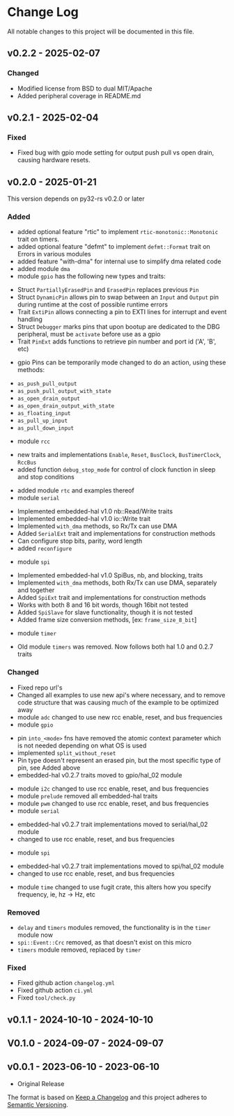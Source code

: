 # Change Log

All notable changes to this project will be documented in this file.

## v0.2.2 - 2025-02-07

### Changed

- Modified license from BSD to dual MIT/Apache
- Added peripheral coverage in README.md

## v0.2.1 - 2025-02-04

### Fixed

- Fixed bug with gpio mode setting for output push pull vs open drain, causing hardware resets.

## v0.2.0 - 2025-01-21

This version depends on py32-rs v0.2.0 or later

### Added

- added optional feature "rtic" to implement `rtic-monotonic::Monotonic` trait on timers.
- added optional feature "defmt" to implement `defmt::Format` trait on Errors in various modules
- added feature "with-dma" for internal use to simplify dma related code
- added module `dma`
- module `gpio` has the following new types and traits:
 * Struct `PartiallyErasedPin` and `ErasedPin` replaces previous `Pin`
 * Struct `DynamicPin` allows pin to swap between an `Input` and `Output` pin during runtime at the cost of possible runtime errors
 * Trait `ExtiPin` allows connecting a pin to EXTI lines for interrupt and event handling
 * Struct `Debugger` marks pins that upon bootup are dedicated to the DBG peripheral, must be `activate` before use as a gpio
 * Trait `PinExt` adds functions to retrieve pin number and port id ('A', 'B', etc)
- gpio Pins can be temporarily mode changed to do an action, using these methods:
 * `as_push_pull_output`
 * `as_push_pull_output_with_state`
 * `as_open_drain_output`
 * `as_open_drain_output_with_state`
 * `as_floating_input`
 * `as_pull_up_input`
 * `as_pull_down_input`
- module `rcc`
 * new traits and implementations `Enable`, `Reset`, `BusClock`, `BusTimerClock`, `RccBus`
 * added function `debug_stop_mode` for control of clock function in sleep and stop conditions
- added module `rtc` and examples thereof
- module `serial`
 * Implemented embedded-hal v1.0 nb::Read/Write traits
 * Implemented embedded-hal v1.0 io::Write trait
 * Implemented `with_dma` methods, so Rx/Tx can use DMA
 * Added `SerialExt` trait and implementations for construction methods
 * Can configure stop bits, parity, word length
 * added `reconfigure`
- module `spi`
 * Implemented embedded-hal v1.0 SpiBus, nb, and blocking, traits
 * Implemented `with_dma` methods, both Rx/Tx can use DMA, separately and together
 * Added `SpiExt` trait and implementations for construction methods
 * Works with both 8 and 16 bit words, though 16bit not tested
 * Added `SpiSlave` for slave functionality, though it is not tested
 * Added frame size conversion methods, [ex: `frame_size_8_bit`]
- module `timer`
 * Old module `timers` was removed. Now follows both hal 1.0 and 0.2.7 traits

### Changed

- Fixed repo url's
- Changed all examples to use new api's where necessary, and to remove code structure that was causing much of the example to be optimized away
- module `adc` changed to use new rcc enable, reset, and bus frequencies
- module `gpio`
 * pin `into_<mode>` fns have removed the atomic context parameter which is not needed depending on what OS is used
 * implemented `split_without_reset`
 * Pin type doesn't represent an erased pin, but the most specific type of pin, see Added above
 * embedded-hal v0.2.7 traits moved to gpio/hal_02 module
- module `i2c` changed to use rcc enable, reset, and bus frequencies
- module `prelude` removed all embedded-hal traits
- module `pwm` changed to use rcc enable, reset, and bus frequencies
- module `serial`
 * embedded-hal v0.2.7 trait implementations moved to serial/hal_02 module
 * changed to use rcc enable, reset, and bus frequencies
- module `spi`
 * embedded-hal v0.2.7 trait implementations moved to spi/hal_02 module
 * changed to use rcc enable, reset, and bus frequencies
- module `time` changed to use fugit crate, this alters how you specify frequency, ie, hz -> Hz, etc

### Removed

- `delay` and `timers` modules removed, the functionality is in the `timer` module now
- `spi::Event::Crc` removed, as that doesn't exist on this micro
- `timers` module removed, replaced by `timer`

### Fixed

- Fixed github action `changelog.yml`
- Fixed github action `ci.yml`
- Fixed `tool/check.py`

## v0.1.1 - 2024-10-10 - 2024-10-10

## V0.1.0 - 2024-09-07 - 2024-09-07

## v0.0.1 - 2023-06-10 - 2023-06-10

 - Original Release

The format is based on [Keep a Changelog](http://keepachangelog.com/)
and this project adheres to [Semantic Versioning](http://semver.org/).
